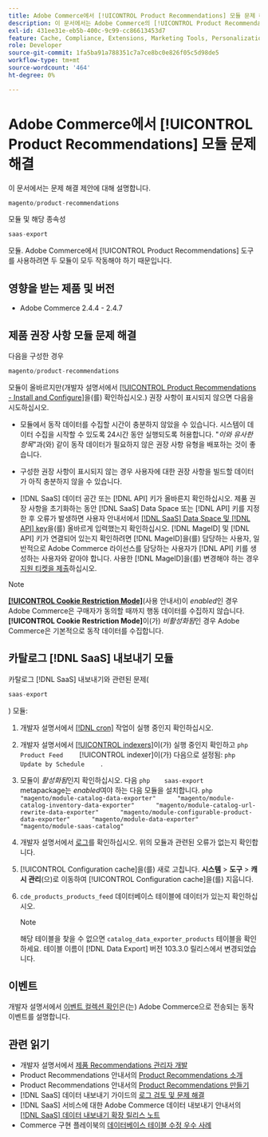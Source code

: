 ```yaml
---
title: Adobe Commerce에서 [!UICONTROL Product Recommendations] 모듈 문제 해결
description: 이 문서에서는 Adobe Commerce의 [!UICONTROL Product Recommendations] 모듈에 대한 문제 해결 제안에 대해 설명합니다.
exl-id: 431ee31e-eb5b-400c-9c99-cc86613453d7
feature: Cache, Compliance, Extensions, Marketing Tools, Personalization, Products, Recommendations
role: Developer
source-git-commit: 1fa5ba91a788351c7a7ce8bc0e826f05c5d98de5
workflow-type: tm+mt
source-wordcount: '464'
ht-degree: 0%

---
```


# Adobe Commerce에서 [!UICONTROL Product Recommendations] 모듈 문제 해결

이 문서에서는 문제 해결 제안에 대해 설명합니다.

```php
magento/product-recommendations
```

모듈 및 해당 종속성

```php
saas-export
```

모듈. Adobe Commerce에서 [!UICONTROL Product Recommendations] 도구를 사용하려면 두 모듈이 모두 작동해야 하기 때문입니다.

## 영향을 받는 제품 및 버전

* Adobe Commerce 2.4.4 - 2.4.7

## 제품 권장 사항 모듈 문제 해결

다음을 구성한 경우

```php
magento/product-recommendations
```

모듈이 올바르지만(개발자 설명서에서 [[!UICONTROL Product Recommendations - Install and Configure]](https://experienceleague.adobe.com/ko/docs/commerce-merchant-services/product-recommendations/getting-started/install-configure)을(를) 확인하십시오.) 권장 사항이 표시되지 않으면 다음을 시도하십시오.

* 모듈에서 동작 데이터를 수집할 시간이 충분하지 않았을 수 있습니다. 시스템이 데이터 수집을 시작할 수 있도록 24시간 동안 실행되도록 허용합니다. &quot;*이와 유사한 항목*&quot;과(와) 같이 동작 데이터가 필요하지 않은 권장 사항 유형을 배포하는 것이 좋습니다.

* 구성한 권장 사항이 표시되지 않는 경우 사용자에 대한 권장 사항을 빌드할 데이터가 아직 충분하지 않을 수 있습니다.

* [!DNL SaaS] 데이터 공간 또는 [!DNL API] 키가 올바른지 확인하십시오. 제품 권장 사항을 초기화하는 동안 [!DNL SaaS] Data Space 또는 [!DNL API] 키를 지정한 후 오류가 발생하면 사용자 안내서에서 [[!DNL SaaS] Data Space 및 [!DNL API] key](https://experienceleague.adobe.com/ko/docs/commerce-admin/config/services/saas)을(를) 올바르게 입력했는지 확인하십시오. [!DNL MageID] 및 [!DNL API] 키가 연결되어 있는지 확인하려면 [!DNL MageID]을(를) 담당하는 사용자, 일반적으로 Adobe Commerce 라이선스를 담당하는 사용자가 [!DNL API] 키를 생성하는 사용자와 같아야 합니다. 사용한 [!DNL MageID]을(를) 변경해야 하는 경우 [지원 티켓을 제출](/help/help-center-guide/help-center/magento-help-center-user-guide.md#submit-ticket)하십시오.

>[!NOTE]
>
>[**[!UICONTROL Cookie Restriction Mode]**](https://experienceleague.adobe.com/ko/docs/commerce-admin/start/compliance/privacy/compliance-cookie-law)(사용 안내서)이 *enabled*인 경우 Adobe Commerce은 구매자가 동의할 때까지 행동 데이터를 수집하지 않습니다.**[!UICONTROL Cookie Restriction Mode]**&#x200B;이(가) *비활성화됨*인 경우 Adobe Commerce은 기본적으로 동작 데이터를 수집합니다.

## 카탈로그 [!DNL SaaS] 내보내기 모듈

카탈로그 [!DNL SaaS] 내보내기와 관련된 문제(

```php
saas-export
```

) 모듈:

1. 개발자 설명서에서 [[!DNL cron]](https://experienceleague.adobe.com/ko/docs/commerce-operations/configuration-guide/cli/configure-cron-jobs) 작업이 실행 중인지 확인하십시오.
1. 개발자 설명서에서 [[!UICONTROL indexers]](https://experienceleague.adobe.com/ko/docs/commerce-operations/configuration-guide/cli/manage-indexers)이(가) 실행 중인지 확인하고    ```php    Product Feed    ```    [!UICONTROL indexer]이(가) 다음으로 설정됨:    ```php    Update by Schedule    ```    .
1. 모듈이 *활성화됨*&#x200B;인지 확인하십시오. 다음    ```php    saas-export    ```    metapackage는 *enabled*&#x200B;여야 하는 다음 모듈을 설치합니다.    ```php    "magento/module-catalog-data-exporter"      "magento/module-catalog-inventory-data-exporter"      "magento/module-catalog-url-rewrite-data-exporter"      "magento/module-configurable-product-data-exporter"      "magento/module-data-exporter"      "magento/module-saas-catalog"    ```
1. 개발자 설명서에서 [로그](https://experienceleague.adobe.com/ko/docs/commerce-operations/configuration-guide/cli/enable-logging)를 확인하십시오. 위의 모듈과 관련된 오류가 없는지 확인합니다.
1. [!UICONTROL Configuration cache]을(를) 새로 고칩니다. **시스템** > **도구** > **캐시 관리**(으)로 이동하여 [!UICONTROL Configuration cache]을(를) 지웁니다.
1. `cde_products_products_feed` 데이터베이스 테이블에 데이터가 있는지 확인하십시오.

   >[!NOTE]
   >
   >해당 테이블을 찾을 수 없으면 `catalog_data_exporter_products` 테이블을 확인하세요. 테이블 이름이 [!DNL Data Export] 버전 103.3.0 릴리스에서 변경되었습니다.

## 이벤트

개발자 설명서에서 [이벤트 컬렉션 확인](https://experienceleague.adobe.com/ko/docs/commerce-merchant-services/product-recommendations/getting-started/verify)은(는) Adobe Commerce으로 전송되는 동작 이벤트를 설명합니다.

## 관련 읽기

* 개발자 설명서에서 [제품 Recommendations 관리자 개발](https://experienceleague.adobe.com/ko/docs/commerce-merchant-services/product-recommendations/developer/development-overview)
* Product Recommendations 안내서의 [Product Recommendations 소개](https://experienceleague.adobe.com/ko/docs/commerce-merchant-services/product-recommendations/overview)
* Product Recommendations 안내서의 [Product Recommendations 만들기](https://experienceleague.adobe.com/ko/docs/commerce-merchant-services/product-recommendations/admin/create)
* [!DNL SaaS] 데이터 내보내기 가이드의 [로그 검토 및 문제 해결](https://experienceleague.adobe.com/ko/docs/commerce-merchant-services/saas-data-export/troubleshooting-logging)
* [!DNL SaaS] 서비스에 대한 Adobe Commerce 데이터 내보내기 안내서의 [[!DNL SaaS] 데이터 내보내기 확장 릴리스 노트](https://experienceleague.adobe.com/ko/docs/commerce-merchant-services/saas-data-export/release-notes)
* Commerce 구현 플레이북의 [데이터베이스 테이블 수정 우수 사례](https://experienceleague.adobe.com/ko/docs/commerce-operations/implementation-playbook/best-practices/development/modifying-core-and-third-party-tables#why-adobe-recommends-avoiding-modifications)

